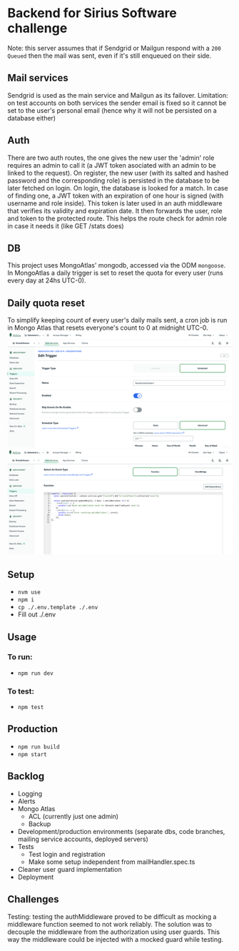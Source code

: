 # Backend for Sirius Software challenge

Note: this server assumes that if Sendgrid or Mailgun respond with a `200 Queued` then the mail was sent, even if it's still enqueued on their side.

## Mail services

Sendgrid is used as the main service and Mailgun as its failover.
Limitation: on test accounts on both services the sender email is fixed so it cannot be set to the user's personal email (hence why it will not be persisted on a database either)

## Auth

There are two auth routes, the one gives the new user the 'admin' role requires an admin to call it (a JWT token asociated with an admin to be linked to the request).
On register, the new user (with its salted and hashed password and the corresponding role) is persisted in the database to be later fetched on login.
On login, the database is looked for a match. In case of finding one, a JWT token with an expiration of one hour is signed (with username and role inside).
This token is later used in an auth middleware that verifies its validity and expiration date. It then forwards the user, role and token to the protected route. This helps the route check for admin role in case it needs it (like GET /stats does)

## DB

This project uses MongoAtlas' mongodb, accessed via the ODM `mongoose`.
In MongoAtlas a daily trigger is set to reset the quota for every user (runs every day at 24hs UTC-0).

## Daily quota reset

To simplify keeping count of every user's daily mails sent, a cron job is run in Mongo Atlas that resets everyone's count to 0 at midnight UTC-0.
![Mongo Atlas cron job image 1](./cron-job.png)
![Mongo Atlas cron job image 2](./cron-job2.png)

## Setup

- `nvm use`
- `npm i`
- `cp ./.env.template ./.env`
- Fill out ./.env

## Usage

### To run:

- `npm run dev`

### To test:

- `npm test`

## Production

- `npm run build`
- `npm start`

## Backlog

- Logging
- Alerts
- Mongo Atlas
  - ACL (currently just one admin)
  - Backup
- Development/production environments (separate dbs, code branches, mailing service accounts, deployed servers)
- Tests
  - Test login and registration
  - Make some setup independent from mailHandler.spec.ts
- Cleaner user guard implementation
- Deployment

## Challenges

Testing: testing the authMiddleware proved to be difficult as mocking a middleware function seemed to not work reliably. The solution was to decouple the middleware from the authorization using user guards. This way the middleware could be injected with a mocked guard while testing.
